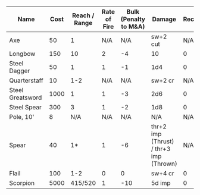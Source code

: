 | Name             | Cost | Reach / Range | Rate of Fire | Bulk (Penalty to M&A) | Damage                                  | Recoil | ST  |
| ---------------- | ---- | ------------- | ------------ | --------------------- | --------------------------------------- | ------ | --- |
| Axe              | 50   | 1             | N/A          | N/A                   | sw+2 cut                                | N/A    | 11  |
| Longbow          | 150  | 10            | 2            | -4                    | 10                                      | 0      | 10  |
| Steel Dagger     | 50   | 1             | 1            | -1                    | 1d4                                     | 0      | 8   |
| Quarterstaff     | 10   | 1-2           | N/A          | N/A                   | sw+2 cr                                 | N/A    | 7   |
| Steel Greatsword | 1000 | 1             | 1            | -3                    | 2d6                                     | 0      | 12  |
| Steel Spear      | 300  | 3             | 1            | -2                    | 1d8                                     | 0      | 10  |
| Pole, 10'        | 8    | N/A           | N/A          | N/A                   | N/A                                     | N/A    | N/A |
| Spear            | 40   | 1*            | 1            | -6                    | thr+2 imp (Thrust) / thr+3 imp (Thrown) | N/A    | 9   |
| Flail            | 100  | 1-2           | 0            | 0                     | sw+4 cr                                 | 0      | 13  |
| Scorpion         | 5000 | 415/520       | 1            | -10                   | 5d imp                                  | 0      | 45  |

